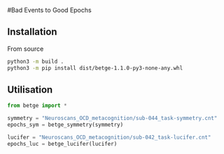 #Bad Events to Good Epochs

## Installation
From source

```bash
python3 -m build .
python3 -m pip install dist/betge-1.1.0-py3-none-any.whl
```

## Utilisation
```python
from betge import *

symmetry = "Neuroscans_OCD_metacognition/sub-044_task-symmetry.cnt"
epochs_sym = betge_symmetry(symmetry)

lucifer = "Neuroscans_OCD_metacognition/sub-042_task-lucifer.cnt"
epochs_luc = betge_lucifer(lucifer)
```
